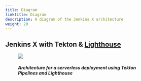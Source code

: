 ```yaml
---
title: Diagram
linktitle: Diagram
description: A diagram of the Jenkins X architecture
weight: 20
---
```


## Jenkins X with Tekton & [Lighthouse](https://github.com/jenkins-x/lighthouse)

<figure>
<img src="/images/ArchitectureServerlessJenkinsLighthouse.png"/>
<figcaption>
<h5>Architecture for a serverless deployment using Tekton Pipelines and Lighthouse</h5>
</figcaption>
</figure>
